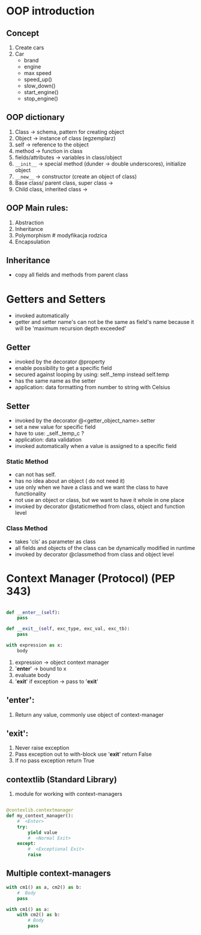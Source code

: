 # OOP introduction


## Concept
1. Create cars
2. Car
    - brand
    - engine
    - max speed
    - speed_up()
    - slow_down()
    - start_engine()
    - stop_engine()
   
## OOP dictionary
1. Class -> schema, pattern for creating object
2. Object -> instance of class (egzemplarz)
3. self -> reference to the object
4. method -> function in class
5. fields/attributes -> variables in class/object
6. ```__init__``` -> special method (dunder -> double underscores), initialize object
7. ```__new__``` -> constructor (create an object of class)
8. Base class/ parent class, super class -> 
9. Child class, inherited class ->


## OOP Main rules:
1. Abstraction
2. Inheritance
3. Polymorphism  # modyfikacja rodzica
4. Encapsulation


## Inheritance
- copy all fields and methods from parent class


# Getters and Setters
- invoked automatically
- getter and setter name's can not be the same as field's name because it will be 'maximum recursion depth exceeded'

## Getter
- invoked by the decorator @property
- enable possibility to get a specific field
- secured against looping by using: self._temp instead self.temp
- has the same name as the setter
- application: data formatting from number to string with Celsius

## Setter
- invoked by the decorator @<getter_object_name>.setter
- set a new value for specific field
- have to use: _self._temp_c ?
- application: data validation
- invoked automatically when a value is assigned to a specific field


### Static Method
- can not has self. 
- has no idea about an object ( do not need it)
- use only when we have a class and we want the class to have functionality
- not use an object or class, but we want to have it whole in one place
- invoked by decorator @staticmethod from class, object and function level

### Class Method
- takes 'cls' as parameter as class
- all fields and objects of the class can be dynamically modified in runtime
- invoked by decorator @classmethod from class and object level


# Context Manager (Protocol) (PEP 343)

```python

def __enter__(self):
    pass

def __exit__(self, exc_type, exc_val, exc_tb):
    pass

```

```python
with expression as x:
    body
```

1. expression -> object context manager
2. '__enter__' -> bound to x
3. evaluate body
4. '__exit__' if exception -> pass to '__exit__'

## '__enter__':
1. Return any value, commonly use object of context-manager

## '__exit__':
1. Never raise exception
2. Pass exception out to with-block use '__exit__' return False
3. If no pass exception return True

## contextlib (Standard Library)
1. module for working with context-managers

```python

@contexlib.contextmanager
def my_context_manager():
    #  <Enter>
    try:
        yield value
        #  <Normal Exit>
    except:
        #  <Exceptional Exit>
        raise
```

## Multiple context-managers

```python
with cm1() as a, cm2() as b:
    #  Body
    pass

with cm1() as a:
    with cm2() as b:
        # Body
        pass
    